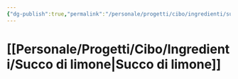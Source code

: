 ```yaml
---
{"dg-publish":true,"permalink":"/personale/progetti/cibo/ingredienti/succo-di-limone/"}
---
```


# [[Personale/Progetti/Cibo/Ingredienti/Succo di limone\|Succo di limone]]

